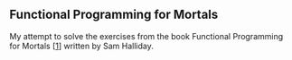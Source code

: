 ## Functional Programming for Mortals

My attempt to solve the exercises from the book Functional Programming for Mortals [[1]] written by Sam Halliday.

[1]: https://leanpub.com/fpmortals
